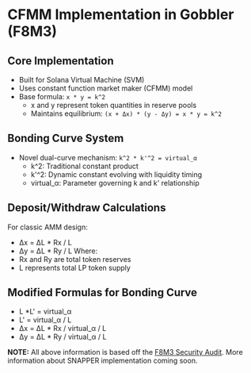# CFMM Implementation in Gobbler (F8M3)

## Core Implementation
- Built for Solana Virtual Machine (SVM)
- Uses constant function market maker (CFMM) model
- Base formula: `x * y = k^2`
  - x and y represent token quantities in reserve pools
  - Maintains equilibrium: `(x + Δx) * (y - Δy) = x * y = k^2`

## Bonding Curve System
- Novel dual-curve mechanism: `k^2 * k'^2 = virtual_α`
  - k^2: Traditional constant product
  - k'^2: Dynamic constant evolving with liquidity timing
  - virtual_α: Parameter governing k and k' relationship

## Deposit/Withdraw Calculations
For classic AMM design:
- Δx = ΔL * Rx / L
- Δy = ΔL * Ry / L
Where:
- Rx and Ry are total token reserves
- L represents total LP token supply

## Modified Formulas for Bonding Curve
- L *L' = virtual_α
- L' = virtual_α / L
- Δx = ΔL * Rx / virtual_α / L
- Δy = ΔL * Ry / virtual_α / L

**NOTE:** All above information is based off the [F8M3 Security Audit](../security-and-audits/f8m3-security-review.md). More information about SNAPPER implementation coming soon.